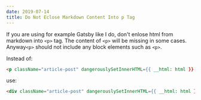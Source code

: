 ```yaml
---
date: 2019-07-14
title: Do Not Eclose Markdown Content Into p Tag
---
```


If you are using for example Gatsby like I do, don't enlose html from markdown into `<p>` tag.
The content of `<p>` will be missing in some cases.
Anyway`<p>` should not include any block elements such as `<p>`.

Instead of:

```html
<p className="article-post" dangerouslySetInnerHTML={{ __html: html }} />
```

use:

```html
<div className="article-post" dangerouslySetInnerHTML={{ __html: html }} />
```
